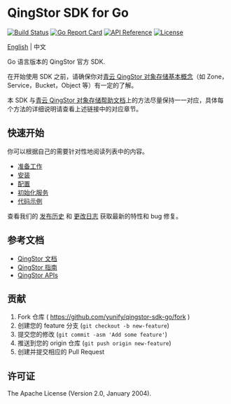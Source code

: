 # QingStor SDK for Go

[![Build Status](https://travis-ci.org/yunify/qingstor-sdk-go.svg?branch=master)](https://travis-ci.org/yunify/qingstor-sdk-go)
[![Go Report Card](https://goreportcard.com/badge/github.com/yunify/qingstor-sdk-go)](https://goreportcard.com/report/github.com/yunify/qingstor-sdk-go)
[![API Reference](http://img.shields.io/badge/api-reference-green.svg)](http://docs.qingcloud.com/qingstor/)
[![License](http://img.shields.io/badge/license-apache%20v2-blue.svg)](https://github.com/yunify/qingstor-sdk-go/blob/master/LICENSE)

[English](README.md) | 中文

Go 语言版本的 QingStor 官方 SDK.

在开始使用 SDK 之前，请确保你对[青云 QingStor 对象存储基本概念](https://docs.qingcloud.com/qingstor/api/common/overview.html)（如 Zone，Service，Bucket，Object 等）有一定的了解。

本 SDK 与[青云 QingStor 对象存储帮助文档](https://docs.qingcloud.com/qingstor/api/)上的方法尽量保持一一对应，具体每个方法的详细说明请查看上述链接中的对应章节。

## 快速开始

你可以根据自己的需要针对性地阅读列表中的内容。

- [准备工作](./docs/prepare_zh-CN.md)
- [安装](./docs/install_zh-CN.md)
- [配置](./docs/config_zh-CN.md)
- [初始化服务](./docs/service_zh-CN.md)
- [代码示例](./docs/examples_zh-CN.md)

查看我们的 [发布历史](https://github.com/yunify/qingstor-sdk-go/releases) 和 [更改日志](./CHANGELOG.md) 获取最新的特性和 bug 修复。

## 参考文档

- [QingStor 文档](https://docs.qingcloud.com/qingstor/index.html)
- [QingStor 指南](https://docs.qingcloud.com/qingstor/guide/index.html)
- [QingStor APIs](https://docs.qingcloud.com/qingstor/api/index.html)

## 贡献

1. Fork 仓库 ( https://github.com/yunify/qingstor-sdk-go/fork )
2. 创建您的 feature 分支 (`git checkout -b new-feature`)
3. 提交您的修改 (`git commit -asm 'Add some feature'`)
4. 推送到您的 origin 仓库 (`git push origin new-feature`)
5. 创建并提交相应的 Pull Request

## 许可证

The Apache License (Version 2.0, January 2004).
